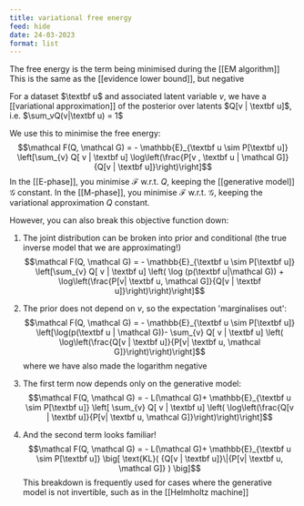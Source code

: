 ```yaml
---
title: variational free energy
feed: hide
date: 24-03-2023
format: list
---
```



The free energy is the term being minimised during the [[EM algorithm]]
This is the same as the [[evidence lower bound]], but negative

For a dataset $\textbf u$ and associated latent variable $v$, we have a [[variational approximation]] of the posterior over latents $Q[v | \textbf u]$, i.e. $\sum_vQ(v|\textbf u) = 1$

We use this to minimise the free energy:$$\mathcal F(Q, \mathcal G) = - \mathbb{E}_{\textbf u \sim P[\textbf u]} \left[\sum_{v} Q[ v | \textbf u] \log\left(\frac{P[v , \textbf u | \mathcal G]}{Q[v | \textbf u]}\right)\right]$$
In the [[E-phase]], you minimise $\mathcal F$ w.r.t. $Q$, keeping the [[generative model]] $\mathcal G$ constant.
In the [[M-phase]], you minimise $\mathcal F$ w.r.t. $\mathcal G$, keeping the variational approximation $Q$ constant.

However, you can also break this objective function down:

1. The joint distribution can be broken into prior and conditional (the true inverse model that we are approximating!) $$\mathcal F(Q, \mathcal G) = - \mathbb{E}_{\textbf u \sim P[\textbf u]} \left[\sum_{v} Q[ v | \textbf u] \left( \log (p(\textbf u|\mathcal G)) + \log\left(\frac{P[v| \textbf u, \mathcal G]}{Q[v | \textbf u]}\right)\right)\right]$$
2. The prior does not depend on $v$, so the expectation 'marginalises out': $$\mathcal F(Q, \mathcal G) = - \mathbb{E}_{\textbf u \sim P[\textbf u]} \left[\log(p(\textbf u | \mathcal G))- \sum_{v} Q[ v | \textbf u] \left( \log\left(\frac{Q[v | \textbf u]}{P[v| \textbf u, \mathcal G]}\right)\right)\right]$$where we have also made the logarithm negative

3. The first term now depends only on the generative model:$$\mathcal F(Q, \mathcal G) = - L(\mathcal G)+ \mathbb{E}_{\textbf u \sim P[\textbf u]} \left[ \sum_{v} Q[ v | \textbf u] \left( \log\left(\frac{Q[v | \textbf u]}{P[v| \textbf u, \mathcal G]}\right)\right)\right]$$
4. And the second term looks familiar!$$\mathcal F(Q, \mathcal G) = - L(\mathcal G)+ \mathbb{E}_{\textbf u \sim P[\textbf u]} \big[ \text{KL}( {Q[v | \textbf u]}\|{P[v| \textbf u, \mathcal G]} ) \big]$$
This breakdown is frequently used for cases where the generative model is not invertible, such as in the [[Helmholtz machine]]